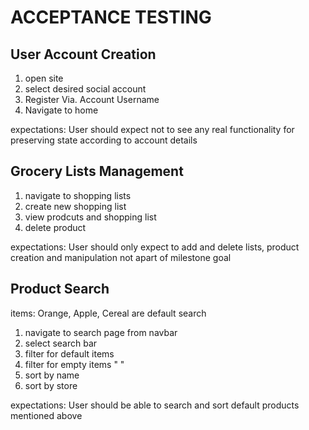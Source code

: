 # ACCEPTANCE TESTING

## User Account Creation
1. open site
2. select desired social account
3. Register Via. Account Username
4. Navigate to home

expectations: User should expect not to see any real functionality for preserving state according to account details

## Grocery Lists Management 
1. navigate to shopping lists
2. create new shopping list
3. view prodcuts and shopping list
4. delete product

expectations: User should only expect to add and delete lists, product creation and manipulation not apart of milestone goal

## Product Search
items: Orange, Apple, Cereal are default search
1. navigate to search page from navbar
2. select search bar
3. filter for default items
4. filter for empty items " "
5. sort by name
6. sort by store

expectations: User should be able to search and sort default products mentioned above



